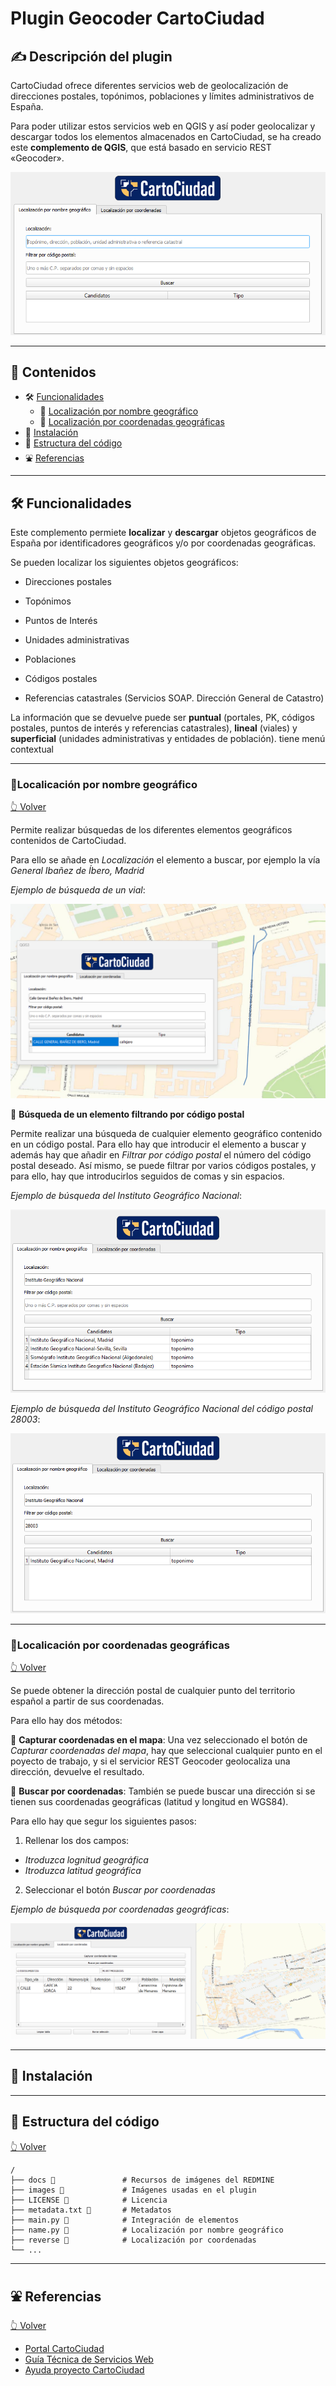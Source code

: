 # Plugin Geocoder CartoCiudad 

## ✍️ Descripción del plugin

CartoCiudad ofrece diferentes servicios web de geolocalización de direcciones postales, topónimos, poblaciones y límites administrativos de España.
 
Para poder utilizar estos servicios web en QGIS y así poder geolocalizar y descargar todos los elementos almacenados en CartoCiudad, se ha creado este **complemento de QGIS**, que está basado en servicio REST «Geocoder».
 
 ![PluginQGIS](docs/inicio.png)
 
---

<a name="contenidos"></a>

## 📇 Contenidos

* 🛠 [Funcionalidades](#funcionalidades)
  * 🔸 [Localización por nombre geográfico](#nombregeografico)
  * 🔸 [Localización por coordenadas geográficas](#coordenadas)
* 🚀 [Instalación](#instalacion)
* 📁 [Estructura del código](#estructura)
* ⛲️ [Referencias](#referencias)

---

## 🛠 Funcionalidades <a name="funcionalidades"></a>

Este complemento permiete **localizar** y **descargar** objetos geográficos de España por identificadores geográficos y/o por coordenadas geográficas. 

Se pueden localizar los siguientes objetos geográficos:
 
  * Direcciones postales
 
  * Topónimos
 
  * Puntos de Interés
 
  * Unidades administrativas
 
  * Poblaciones
 
  * Códigos postales
 
  * Referencias catastrales (Servicios SOAP. Dirección General de Catastro)
 
La información que se devuelve puede ser **puntual** (portales, PK, códigos postales, puntos de interés y referencias catastrales), **lineal** (viales) y **superficial** (unidades administrativas y entidades de población).
tiene menú contextual

---

### 🔸Localicación por nombre geográfico <a name="nombregeografico"></a>

[👆 Volver](#contenidos)

Permite realizar búsquedas de los diferentes elementos geográficos contenidos de CartoCiudad.

Para ello se añade en *Localización* el elemento a buscar, por ejemplo la vía *General Ibañez de Íbero, Madrid*

 *Ejemplo de búsqueda de un vial*:

![Ejemplo busqueda](docs/ejemplo_ng.png)


🔹 **Búsqueda de un elemento filtrando por código postal**

Permite realizar una búsqueda de cualquier elemento geográfico contenido en un código postal. 
Para ello hay que introducir el elemento a buscar y además hay que añadir en *Filtrar por código postal* el número del código postal deseado. Así mismo, se puede filtrar por varios códigos postales, y para ello, hay que introducirlos seguidos de comas y sin espacios.

 *Ejemplo de búsqueda del Instituto Geográfico Nacional*:

![Ejemplo busqueda filtro 1](docs/filtro1.png)

 *Ejemplo de búsqueda del Instituto Geográfico Nacional del código postal 28003*:
 
![Ejemplo busqueda filtro 2](docs/filtro2.png)

---

### 🔸Localicación por coordenadas geográficas <a name="coordenadas"></a>

[👆 Volver](#contenidos)

Se puede obtener la dirección postal de cualquier punto del territorio español a partir de sus coordenadas.

Para ello hay dos métodos:

🔹 **Capturar coordenadas en el mapa**:
Una vez seleccionado el botón de *Capturar coordenadas del mapa*, hay que seleccional cualquier punto en el poyecto de trabajo, y si el servicior REST Geocoder geolocaliza una dirección, devuelve el resultado.


🔹 **Buscar por coordenadas**:
También se puede buscar una dirección si se tienen sus coordenadas geográficas (latitud y longitud en WGS84).

Para ello hay que segur los siguientes pasos:

1. Rellenar los dos campos:
 * *Itroduzca lognitud geográfica*
 * *Itroduzca latitud geográfica*

2. Seleccionar el botón *Buscar por coordenadas*

 *Ejemplo de búsqueda por coordenadas geográficas*:
 
![Ejemplo busqueda filtro 2](docs/Busquedacoordenadas.png)

---

## 🚀 Instalación <a name="instalacion"></a>


---

## 📁 Estructura del código <a name="estructura"></a>

[👆 Volver](#contenidos)

```any
/
├── docs 📁               # Recursos de imágenes del REDMINE
├── images 🌈             # Imágenes usadas en el plugin
├── LICENSE 📢            # Licencia              
├── metadata.txt 📁       # Metadatos
├── main.py 📁            # Integración de elementos
├── name.py 📁            # Localización por nombre geográfico
├── reverse 📁            # Localización por coordenadas
└── ...
```
---

## ⛲️ Referencias <a name="referencias"></a>

[👆 Volver](#contenidos)

* [Portal CartoCiudad](https://www.cartociudad.es/web/portal)
* [Guía Técnica de Servicios Web](https://www.idee.es/resources/documentos/Cartociudad/CartoCiudad_ServiciosWeb.pdf)
* [Ayuda proyecto CartoCiudad](https://www.idee.es/resources/documentos/Cartociudad/StoryMap.html)
